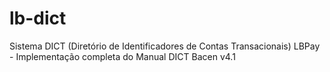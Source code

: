 # lb-dict
Sistema DICT (Diretório de Identificadores de Contas Transacionais) LBPay - Implementação completa do Manual DICT Bacen v4.1

